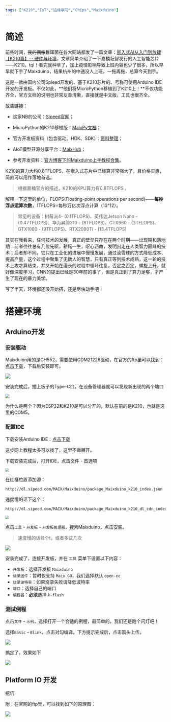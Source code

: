 ```yaml
---
tags: ["K210","IoT","边缘学习","Chips","Maixduino"]
---
```


# 简述

前些时间，~~我的偶像~~稚晖菌在各大网站都发了一篇文章：[嵌入式AI从入门到放肆【K210篇】-- 硬件与环境](http://www.pengzhihui.xyz/2019/09/13/k210-1/)，文章简单介绍了一下嘉楠耘智发行的人工智能芯片——K210。tql！看完就种草了，加上疫情影响导致上班内容也少了很多，所以早早就下手了Maixduino，结果杭州的中通没人上班，一拖再拖，总算今天到手。

这是一款由国内公司Spieed开发的、基于K210芯片的、号称可使用Arduino IDE开发的开发板。不仅如此，**他们将MicroPython移植到了K210上！**不仅功能齐全，官方文档的说明也非常友善清晰，直接就是中文版，工具也很齐全。

放些链接：

- 这家NB的公司：[Sipeed官网](https://www.sipeed.com/#/)；

- MicroPython的K210移植版：[MaixPy文档](https://maixpy.sipeed.com/zh/)；
- 官方开发板资料（包含驱动、HDK、SDK）：[资料整理](http://cn.dl.sipeed.com/)；
- AIoT模型开源分享平台：[MaixHub](https://www.maixhub.com/)；
- 参考开发资料：[官方博客下的Maixduino上手教程合集](http://blog.sipeed.com/p/724.html)。

K210的算力大约0.8TFLOPS，在嵌入式芯片中已经算非常强大了，且价格实惠，简直可以用作落地首选。

> 根据嘉楠官方的描述，K210的KPU算力有0.8TFLOPS 。

解释一下这里的单位，FLOPS(Floating-point operations per second)——**每秒浮点运算次数**，1TFLOPS=每秒万亿次浮点计算（10^12）。

> 常见的设备：树莓派4-  (0.1TFLOPS)、英伟达Jetson Nano - (0.47TFLOPS)、华为昇腾310 - (8TFLOPS)、GTX960 - (3TFLOPS)、GTX1080 - (9TFLOPS)、RTX2080Ti - (13.4TFLOPS)

其实在我看来，任何技术的发展，真正的壁垒只存在在两个时期——出现期和落地期：前者往往总有几位先驱，耕耘一生，呕心沥血，发明出走在人类智力巅峰的技术；后者却不同，它只在工业化的进展中慢慢发展，通过滚雪球的方式降低成本、提高产量，这个过程中聚集了无数人的智慧，只有真正等到技术成熟，这一轮的技术上攻才算结束，并又开始在漫长的过程中循环往复，否定之否定，螺旋上升，就好像深度学习，CNN的提出已经是30年前的事了，但是真正到了算力足够，才产生了现在的暴力美学。

写了半天，环境都还没开始搭，还是尽快动手吧！

# 搭建环境

## Arduino开发

### 安装驱动

Maixduion用的是CH552，需要使用CDM21228驱动，在官方的ftp里可以找到：[点击下载](http://dl.sipeed.com/MAIX/tools/ftdi_vcp_driver/CDM21228_Setup.zip)，下载后安装即可。

![](https://img-1253341704.cos.ap-shanghai.myqcloud.com/PIC20200227183320.png)

安装完成后，插上板子的Type-C口，在设备管理器就可以发现新出现的两个端口

<img src="https://img-1253341704.cos.ap-shanghai.myqcloud.com/PIC20200227184049.png" style="zoom: 80%;" />

为什么是两个？因为ESP32和K210是可以分开的，默认在前的是K210，也就是这里的COM5。

### 配置IDE

下载安装Arduino IDE：[点击下载](https://www.arduino.cn/)

这步网上教程太多可以找了，这里不做展开。

下载安装完成后，打开IDE，点击文件 - 首选项

<img src="https://img-1253341704.cos.ap-shanghai.myqcloud.com/PIC20200227190008.png" style="zoom: 67%;" />

在红框位置添加源：

```
http://dl.sipeed.com/MAIX/Maixduino/package_Maixduino_k210_index.json
```

速度慢的话下这个：

```
http://dl.sipeed.com/MAIX/Maixduino/package_Maixduino_k210_dl_cdn_index.json
```

<img src="https://img-1253341704.cos.ap-shanghai.myqcloud.com/PIC20200227190125.png" style="zoom:67%;" />

点击``工具`` - ``开发板`` - ``开发板管理器``，搜索Maixduino，点击安装。

> 速度慢的话挂个t，或者多试几次

![](https://img-1253341704.cos.ap-shanghai.myqcloud.com/PICbe277733b27dd8ee8ff4b4119fe1652.png)

安装完成了，连接开发板，并在 ``工具`` 菜单下设置以下内容：

- `开发板`：选择开发板 `Maixduino`
- `烧录固件`：暂时仅支持 ``Maix GO``，我们选择默认 `open-ec`
- `烧录波特率`：如果烧录失败请降低波特率
- `端口`：选择自己的端口
- `编程器`：**必须**选择 `k-flash`

### 测试例程

点击``文件`` - ``示例``，选择打开一个合适的例程，最简单的，我们还是跑个闪灯吧！

选择``Basic`` - ``Blink``，点击对勾编译，下方提示完成后，点击箭头上传。

![](https://img-1253341704.cos.ap-shanghai.myqcloud.com/PIC20200227204929.png)

搞定了，效果如下

![](https://img-1253341704.cos.ap-shanghai.myqcloud.com/PICTIM图片20200227205452.gif)

## Platform IO 开发

挖坑



附：在官网的ftp里，可以找到如下的原理图：

![](https://img-1253341704.cos.ap-shanghai.myqcloud.com/PICmaixduino_pins.png)

